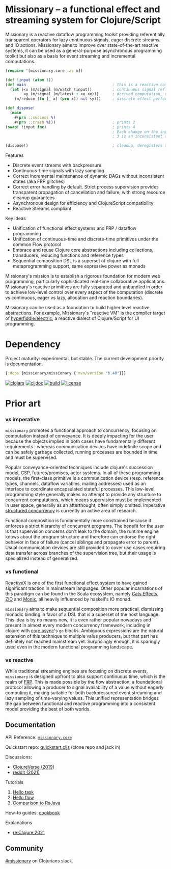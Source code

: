 # Missionary – a functional effect and streaming system for Clojure/Script

Missionary is a reactive dataflow programming toolkit providing referentially transparent operators for lazy continuous signals, eager discrete streams, and IO actions. Missionary aims to improve over state-of-the-art reactive systems, it can be used as a general-purpose asynchronous programming toolkit but also as a basis for event streaming and incremental computations.

```clojure 
(require '[missionary.core :as m])

(def !input (atom 1))
(def main                                      ; this is a reactive computation, the println reacts to input changes
  (let [<x (m/signal (m/watch !input))         ; continuous signal reflecting atom state
        <y (m/signal (m/latest + <x <x))]      ; derived computation, diamond shape
    (m/reduce (fn [_ x] (prn x)) nil <y)))     ; discrete effect performed on successive values

(def dispose!
  (main
    #(prn ::success %)
    #(prn ::crash %)))                         ; prints 2
(swap! !input inc)                             ; prints 4
                                               ; Each change on the input propagates atomically through the graph.
                                               ; 3 is an inconsistent state and is therefore not computed.

(dispose!)                                     ; cleanup, deregisters the atom watch
```

Features
* Discrete event streams with backpressure
* Continuous-time signals with lazy sampling
* Correct incremental maintenance of dynamic DAGs without inconsistent states (aka FRP glitches)
* Correct error handling by default. Strict process supervision provides transparent propagation of cancellation and failure, with strong resource cleanup guarantees
* Asynchronous design for efficiency and ClojureScript compatibility
* Reactive Streams compliant

Key ideas
* Unification of functional effect systems and FRP / dataflow programming
* Unification of continuous-time and discrete-time primitives under the common Flow protocol
* Embrace and reuse Clojure core abstractions including collections, transducers, reducing functions and reference types
* Sequential composition DSL is a superset of clojure with full metaprogramming support, same expressive power as monads

Missionary's mission is to establish a rigorous foundation for modern web programming, particularly sophisticated real-time collaborative applications. Missionary's reactive primitives are fully separated and unbundled in order to achieve low-level control over every aspect of the computation (discrete vs continuous, eager vs lazy, allocation and reaction boundaries).

Missionary can be used as a foundation to build higher level reactive abstractions. For example, Missionary's "reactive VM" is the compiler target of [hyperfiddle/electric](https://github.com/hyperfiddle/electric), a reactive dialect of Clojure/Script for UI programming.

# Dependency

Project maturity: experimental, but stable. The current development priority is documentation.

```clojure
{:deps {missionary/missionary {:mvn/version "b.40"}}} 
```
[![clojars](https://img.shields.io/clojars/v/missionary.svg)](https://clojars.org/missionary)
[![cljdoc](https://cljdoc.org/badge/missionary/missionary)](https://cljdoc.org/d/missionary/missionary/CURRENT)
[![build](https://api.travis-ci.com/leonoel/missionary.svg?branch=master)](https://app.travis-ci.com/github/leonoel/missionary)
[![license](https://img.shields.io/github/license/leonoel/missionary.svg)](LICENSE)

# Prior art

### vs imperative
`missionary` promotes a functional approach to concurrency, focusing on computation instead of conveyance. It is deeply
impacting for the user because the objects implied in both cases have fundamentally different requirements : whereas
communication devices have indefinite scope and can be safely garbage collected, running processes are bounded in time
and must be supervised.

Popular conveyance-oriented techniques include clojure's succession model, CSP, futures/promises, actor systems. In
all of these programming models, the first-class primitive is a communication device (resp. reference types, channels,
dataflow variables, mailing addresses) used as an interface to coordinate encapsulated stateful processes. This low-level
programming style generally makes no attempt to provide any structure to concurrent computations, which means
supervision must be implemented in user space, generally as an afterthought, often simply omitted. Imperative
[structured concurrency](https://en.wikipedia.org/wiki/Structured_concurrency) is currently an active area of research.

Functional composition is fundamentally more constrained because it enforces a strict hierarchy of concurrent programs.
The benefit for the user is that supervision concerns don't leak to the domain, the runtime engine knows about the
program structure and therefore can endorse the right behavior in face of failure (cancel siblings and propagate error
to parent). Usual communication devices are still provided to cover use cases requiring data transfer across branches
of the supervision tree, but their usage is specialized instead of generalized.

### vs functional
[ReactiveX](http://reactivex.io) is one of the first functional effect system to have gained significant traction
in mainstream languages. Other popular incarnations of this paradigm can be found in the Scala ecosystem, namely
[Cats Effects](https://typelevel.org/cats-effect), [ZIO](https://zio.dev) and [Monix](https://monix.io), all heavily
influenced by haskell's IO monad.

`missionary` aims to make sequential composition more practical, dismissing monadic binding in favor of a DSL that is
a superset of the host language. This idea is by no means new, it is even rather popular nowadays and present in almost
every modern concurrency framework, including in clojure with [core.async](https://github.com/clojure/core.async)'s
`go` blocks. Ambiguous expressions are the natural extension of this technique to multiple value producers, but that
part has definitely not reached mainstream yet. Surprisingly enough, it is sparingly used even in the modern functional
programming landscape.

### vs reactive
While traditional streaming engines are focusing on discrete events, `missionary` is designed upfront to also support
continuous time, which is the realm of [FRP](https://en.wikipedia.org/wiki/Functional_reactive_programming). This is
made possible by the flow abstraction, a foundational protocol allowing a producer to signal availability of a value
without eagerly computing it, making suitable for both backpressured event streaming and lazy sampling of time-varying
values. This unified representation bridges the gap between functional and reactive programming into a consistent model
providing the best of both worlds.

## Documentation

API Reference: [`missionary.core`](https://cljdoc.org/d/missionary/missionary/CURRENT/api/missionary.core)

Quickstart repo: [quickstart.cljs](https://github.com/dustingetz/missionary-quickstart/blob/main/src/quickstart.cljs) (clone repo and jack in)

Discussions:
* [ClojureVerse (2019)](https://clojureverse.org/t/missionary-new-release-with-streaming-support-design-notes/4510)
* [reddit (2021)](https://www.reddit.com/r/Clojure/comments/k2db8k/leonoelmissionary_a_functional_effect_and/)

Tutorials
1. [Hello task](doc/tutorials/hello_task.md)
2. [Hello flow](doc/tutorials/hello_flow.md)
3. [Comparison to RxJava](doc/tutorials/rx_comparison.md)

How-to guides: [cookbook](https://github.com/leonoel/missionary/wiki)

Explanations
* [re:Clojure 2021](https://www.youtube.com/watch?v=tV-DoiGdUIo)

## Community

[#missionary](https://app.slack.com/client/T03RZGPFR/CL85MBPEF) on Clojurians slack

